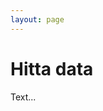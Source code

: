 ```yaml
---
layout: page
---
```

<!-- page content start -->

<div class="container">
  <div class="row">
    <div class="col-md-8">
      <h1>Hitta data</h1>
      <p>Text...</p>
    </div>
  </div>
</div>
